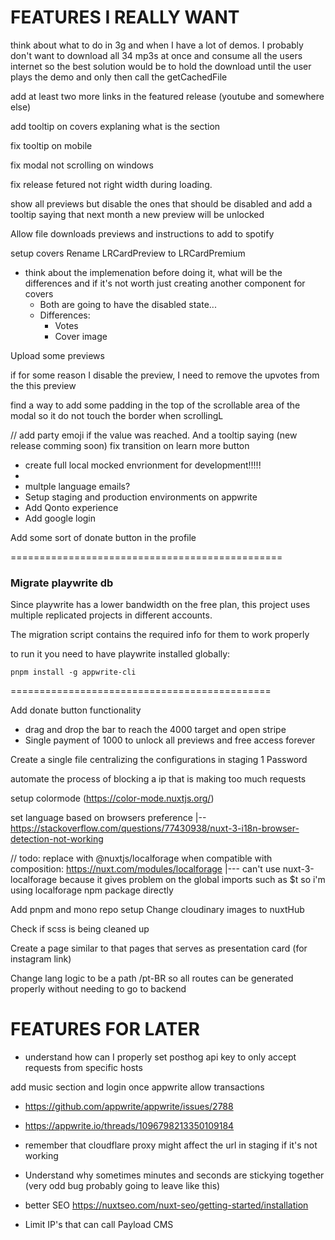 # FEATURES I REALLY WANT

think about what to do in 3g and when I have a lot of demos. I probably don't want to download all 34 mp3s at once and consume all the users internet so the best solution would be to hold the download until the user plays the demo and only then call the getCachedFile

add at least two more links in the featured release (youtube and somewhere else)

add tooltip on covers explaning what is the section

fix tooltip on mobile

fix modal not scrolling on windows

fix release fetured not right width during loading.

show all previews but disable the ones that should be disabled and add a tooltip saying that next month a new preview will be unlocked

Allow file downloads previews and instructions to add to spotify

setup covers Rename LRCardPreview to LRCardPremium

- think about the implemenation before doing it, what will be the differences and if it's not worth just creating another component for covers
  - Both are going to have the disabled state...
  - Differences:
    - Votes
    - Cover image

Upload some previews

if for some reason I disable the preview, I need to remove the upvotes from the this preview

find a way to add some padding in the top of the scrollable area of the modal so it do not touch the border when scrollingL

// add party emoji if the value was reached. And a tooltip saying (new release comming soon)
fix transition on learn more button

- create full local mocked envrionment for development!!!!!
-
- multple language emails?
- Setup staging and production environments on appwrite
- Add Qonto experience
- Add google login

Add some sort of donate button in the profile

===============================================

### Migrate playwrite db

Since playwrite has a lower bandwidth on the free plan, this project uses multiple replicated projects in different accounts.

The migration script contains the required info for them to work properly

to run it you need to have playwrite installed globally:

`pnpm install -g appwrite-cli`

=============================================

Add donate button functionality

- drag and drop the bar to reach the 4000 target and open stripe
- Single payment of 1000 to unlock all previews and free access forever

Create a single file centralizing the configurations in staging 1 Password

automate the process of blocking a ip that is making too much requests

setup colormode (https://color-mode.nuxtjs.org/)

set language based on browsers preference
|-- https://stackoverflow.com/questions/77430938/nuxt-3-i18n-browser-detection-not-working

// todo: replace with @nuxtjs/localforage when compatible with composition: https://nuxt.com/modules/localforage
|--- can't use nuxt-3-localforage because it gives problem on the global imports such as $t so i'm using localforage npm package directly

Add pnpm and mono repo setup
Change cloudinary images to nuxtHub

Check if scss is being cleaned up

Create a page similar to that pages that serves as presentation card (for instagram link)

Change lang logic to be a path /pt-BR so all routes can be generated properly without needing to go to backend

# FEATURES FOR LATER

- understand how can I properly set posthog api key to only accept requests from specific hosts

add music section and login once appwrite allow transactions

- https://github.com/appwrite/appwrite/issues/2788
- https://appwrite.io/threads/1096798213350109184
- remember that cloudflare proxy might affect the url in staging if it's not working

- Understand why sometimes minutes and seconds are stickying together (very odd bug probably going to leave like this)

- better SEO https://nuxtseo.com/nuxt-seo/getting-started/installation

- Limit IP's that can call Payload CMS
